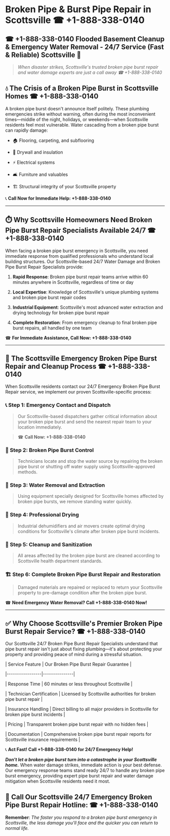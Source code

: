 # Broken Pipe & Burst Pipe Repair in Scottsville ☎ +1-888-338-0140  
## ☎ +1-888-338-0140 Flooded Basement Cleanup & Emergency Water Removal - 24/7 Service (Fast & Reliable) Scottsville 🚨  

> *When disaster strikes, Scottsville's trusted broken pipe burst repair and water damage experts are just a call away ☎ +1-888-338-0140*  

## 💧 The Crisis of a Broken Pipe Burst in Scottsville Homes ☎ +1-888-338-0140  

A broken pipe burst doesn't announce itself politely. These plumbing emergencies strike without warning, often during the most inconvenient times—middle of the night, holidays, or weekends—when Scottsville residents feel most vulnerable. Water cascading from a broken pipe burst can rapidly damage:  

* 🏠 Flooring, carpeting, and subflooring  
* 🧱 Drywall and insulation  
* ⚡ Electrical systems  
* 🛋️ Furniture and valuables  
* 🏗️ Structural integrity of your Scottsville property  

📞 **Call Now for Immediate Help: +1-888-338-0140**  

---  

## ⏱️ Why Scottsville Homeowners Need Broken Pipe Burst Repair Specialists Available 24/7 ☎ +1-888-338-0140  

When facing a broken pipe burst emergency in Scottsville, you need immediate response from qualified professionals who understand local building structures. Our Scottsville-based 24/7 Water Damage and Broken Pipe Burst Repair Specialists provide:  

1. **Rapid Response**: Broken pipe burst repair teams arrive within 60 minutes anywhere in Scottsville, regardless of time or day  
2. **Local Expertise**: Knowledge of Scottsville's unique plumbing systems and broken pipe burst repair codes  
3. **Industrial Equipment**: Scottsville's most advanced water extraction and drying technology for broken pipe burst repair  
4. **Complete Restoration**: From emergency cleanup to final broken pipe burst repairs, all handled by one team  

☎ **For Immediate Assistance, Call Now: +1-888-338-0140**  

---  

## 🔧 The Scottsville Emergency Broken Pipe Burst Repair and Cleanup Process ☎ +1-888-338-0140  

When Scottsville residents contact our 24/7 Emergency Broken Pipe Burst Repair service, we implement our proven Scottsville-specific process:  

### 📞 Step 1: Emergency Contact and Dispatch  
> Our Scottsville-based dispatchers gather critical information about your broken pipe burst and send the nearest repair team to your location immediately.  
> ☎ **Call Now: +1-888-338-0140**  

### 🚿 Step 2: Broken Pipe Burst Control  
> Technicians locate and stop the water source by repairing the broken pipe burst or shutting off water supply using Scottsville-approved methods.  

### 🌊 Step 3: Water Removal and Extraction  
> Using equipment specially designed for Scottsville homes affected by broken pipe bursts, we remove standing water quickly.  

### 💨 Step 4: Professional Drying  
> Industrial dehumidifiers and air movers create optimal drying conditions for Scottsville's climate after broken pipe burst incidents.  

### 🧼 Step 5: Cleanup and Sanitization  
> All areas affected by the broken pipe burst are cleaned according to Scottsville health department standards.  

### 🏗️ Step 6: Complete Broken Pipe Burst Repair and Restoration  
> Damaged materials are repaired or replaced to return your Scottsville property to pre-damage condition after the broken pipe burst.  

☎ **Need Emergency Water Removal? Call +1-888-338-0140 Now!**  

---  

## ✅ Why Choose Scottsville's Premier Broken Pipe Burst Repair Service? ☎ +1-888-338-0140  

Our Scottsville 24/7 Broken Pipe Burst Repair Specialists understand that pipe burst repair isn't just about fixing plumbing—it's about protecting your property and providing peace of mind during a stressful situation.  

| Service Feature | Our Broken Pipe Burst Repair Guarantee |  
|-----------------|---------------|  
| Response Time | 60 minutes or less throughout Scottsville |  
| Technician Certification | Licensed by Scottsville authorities for broken pipe burst repair |  
| Insurance Handling | Direct billing to all major providers in Scottsville for broken pipe burst incidents |  
| Pricing | Transparent broken pipe burst repair with no hidden fees |  
| Documentation | Comprehensive broken pipe burst repair reports for Scottsville insurance requirements |  

📞 **Act Fast! Call +1-888-338-0140 for 24/7 Emergency Help!**  

***Don't let a broken pipe burst turn into a catastrophe in your Scottsville home.*** When water damage strikes, immediate action is your best defense. Our emergency response teams stand ready 24/7 to handle any broken pipe burst emergency, providing expert pipe burst repair and water damage mitigation when Scottsville residents need it most.  

## 📱 Call Our Scottsville 24/7 Emergency Broken Pipe Burst Repair Hotline: ☎ +1-888-338-0140  

**Remember**: *The faster you respond to a broken pipe burst emergency in Scottsville, the less damage you'll face and the quicker you can return to normal life.*
